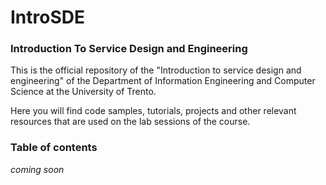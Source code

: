 IntroSDE
========

### Introduction To Service Design and Engineering

This is the official repository of the "Introduction to service design and engineering" of the Department of Information Engineering and Computer Science at the University of Trento. 

Here you will find code samples, tutorials, projects and other relevant resources that are used on the lab sessions of the course. 

### Table of contents

*coming soon*
